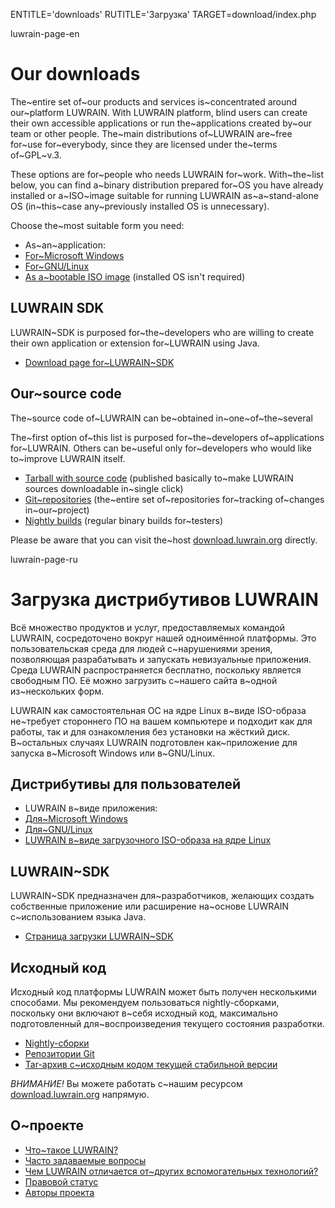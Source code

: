 

ENTITLE='downloads'
RUTITLE='Загрузка'
TARGET=download/index.php

luwrain-page-en

# Our downloads

The~entire set of~our products and services is~concentrated around our~platform LUWRAIN.
With LUWRAIN platform,
blind users can create their own accessible applications or run the~applications
created by~our team or other people.
The~main distributions of~LUWRAIN are~free for~use for~everybody, since they are licensed under the~terms of~GPL~v.3.

These options are for~people who needs LUWRAIN for~work. 
With~the~list below, you can find a~binary distribution prepared for~OS you have already installed or 
a~ISO~image suitable for running LUWRAIN as~a~stand-alone OS (in~this~case any~previously installed OS is unnecessary).

Choose the~most suitable form you need:

* As~an~application:
 * [For~Microsoft Windows](local:windows/)
 * [For~GNU/Linux](local:linux/)
 * [As a~bootable ISO image](local:iso/) (installed OS isn't required)

## LUWRAIN SDK

LUWRAIN~SDK is purposed for~the~developers who are willing to create
their own application or extension for~LUWRAIN using Java.

* [Download page for~LUWRAIN~SDK](local:sdk/)

## Our~source code

The~source code of~LUWRAIN can be~obtained in~one~of~the~several 

The~first option of~this list is purposed for~the~developers
of~applications for~LUWRAIN.
Others can be~useful only for~developers who would like to~improve LUWRAIN itself.

* [Tarball with source code](local:tarball/) (published basically to~make LUWRAIN sources downloadable in~single click)
* [Git~repositories](local:git/) (the~entire set of~repositories for~tracking of~changes in~our~project)
* [Nightly builds](local:nightly/) (regular binary builds for~testers)

Please be aware that you can visit the~host [download.luwrain.org](http://download.luwrain.org) directly.


luwrain-page-ru

# Загрузка дистрибутивов LUWRAIN

Всё множество продуктов и услуг, предоставляемых командой LUWRAIN, сосредоточено вокруг нашей одноимённой платформы.
Это пользовательская среда для людей с~нарушениями зрения, 
позволяющая разрабатывать и запускать невизуальные приложения. 
Среда LUWRAIN распространяется бесплатно, поскольку является свободным ПО. 
Её можно загрузить с~нашего сайта в~одной из~нескольких форм.

LUWRAIN как самостоятельная ОС на ядре Linux в~виде ISO-образа не~требует стороннего ПО на вашем компьютере  и подходит как для работы,
так и для ознакомления без установки на жёсткий диск.
В~остальных случаях LUWRAIN подготовлен как~приложение для запуска в~Microsoft Windows или в~GNU/Linux.

## Дистрибутивы для пользователей

* LUWRAIN в~виде приложения:
 * [Для~Microsoft Windows](local:windows/)
 * [Для~GNU/Linux](local:linux/)
* [LUWRAIN в~виде загрузочного ISO-образа на ядре Linux](local:iso/)

## LUWRAIN~SDK

LUWRAIN~SDK предназначен для~разработчиков,
желающих создать собственные приложение или расширение на~основе LUWRAIN с~использованием языка Java.

* [Страница загрузки LUWRAIN~SDK](local:sdk/)

## Исходный код

Исходный код платформы LUWRAIN может быть получен несколькими способами.
Мы рекомендуем пользоваться  nightly-сборками,
поскольку они включают в~себя исходный код,
максимально подготовленный для~воспроизведения текущего состояния разработки.

* [Nightly-сборки](local:nightly/)
* [Репозитории Git](local:git/)
* [Tar-архив с~исходным кодом текущей стабильной версии](local:tarball/)

_ВНИМАНИЕ!_
Вы можете работать с~нашим ресурсом [download.luwrain.org](http://download.luwrain.org) напрямую.


## О~проекте

* [Что~такое LUWRAIN?](local:/doc/about/)
* [Часто задаваемые вопросы](local:/doc/faq/)
* [Чем LUWRAIN отличается от~других вспомогательных технологий?](local:/doc/difference/)
* [Правовой статус](local:/doc/legal/)
* [Авторы проекта](local:/doc/authors/)
